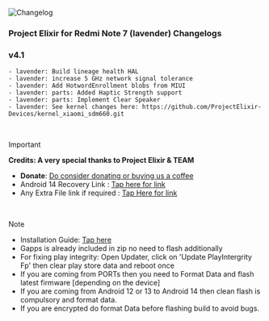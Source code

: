![Changelog](https://i.imgur.com/MsgqFFz.png)

### Project Elixir for Redmi Note 7 (lavender) Changelogs

### v4.1
```
- lavender: Build lineage health HAL
- lavender: increase 5 GHz network signal tolerance
- lavender: Add HotwordEnrollment blobs from MIUI
- lavender: parts: Added Haptic Strength support
- lavender: parts: Implement Clear Speaker
- lavender: See kernel changes here: https://github.com/ProjectElixir-Devices/kernel_xiaomi_sdm660.git
```

<br>

> [!Important]
> **Credits: A very special thanks to Project Elixir & TEAM**
> * **Donate**: [Do consider donating or buying us a coffee](https://projectelixiros.com/donate)
> * Android 14 Recovery Link : [Tap here for link](https://projectelixiros.com/download)
> * Any Extra File link if required : [Tap Here for link](https://sourceforge.net/projects/project-elixir/files/fourteen)

<br>

> [!Note]
> * Installation Guide: [Tap here](https://projectelixiros.com/download)
> * Gapps is already included in zip no need to flash additionally
> * For fixing play integrity: Open Updater, click on 'Update PlayIntergrity Fp' then clear play store data and reboot once
> * If you are coming from PORTs then you need to Format Data and flash latest firmware [depending on the device]
> * If you are coming from Android 12 or 13 to Android 14 then clean flash is compulsory and format data.
> * If you are encrypted do format Data before flashing build to avoid bugs.
